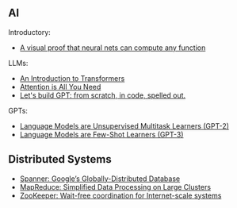 ## AI

Introductory:

- [A visual proof that neural nets can compute any function](http://neuralnetworksanddeeplearning.com/chap4.html)

LLMs:
- [An Introduction to Transformers](https://arxiv.org/abs/2304.10557)
- [Attention is All You Need](https://arxiv.org/abs/1706.03762)
- [Let's build GPT: from scratch, in code, spelled out.](https://www.youtube.com/watch?v=kCc8FmEb1nY)

GPTs:

- [Language Models are Unsupervised Multitask Learners (GPT-2)](https://cdn.openai.com/better-language-models/language_models_are_unsupervised_multitask_learners.pdf)
- [Language Models are Few-Shot Learners (GPT-3)](https://arxiv.org/abs/2005.14165)

## Distributed Systems

- [Spanner: Google’s Globally-Distributed Database](https://static.googleusercontent.com/media/research.google.com/en//archive/spanner-osdi2012.pdf)
- [MapReduce: Simplified Data Processing on Large Clusters](https://static.googleusercontent.com/media/research.google.com/en//archive/mapreduce-osdi04.pdf)
- [ZooKeeper: Wait-free coordination for Internet-scale systems](https://www.usenix.org/legacy/event/atc10/tech/full_papers/Hunt.pdf)
